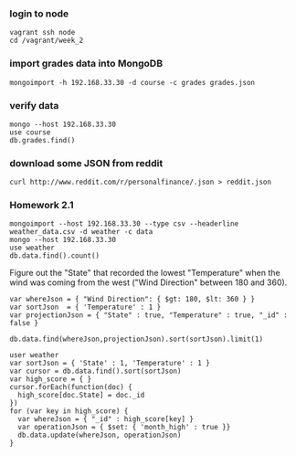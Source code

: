 ### login to node

    vagrant ssh node
    cd /vagrant/week_2

### import grades data into MongoDB

    mongoimport -h 192.168.33.30 -d course -c grades grades.json 

### verify data

    mongo --host 192.168.33.30
    use course
    db.grades.find()

### download some JSON from reddit

    curl http://www.reddit.com/r/personalfinance/.json > reddit.json

### Homework 2.1

    mongoimport --host 192.168.33.30 --type csv --headerline weather_data.csv -d weather -c data
    mongo --host 192.168.33.30
    use weather
    db.data.find().count()
    
Figure out the "State" that recorded the lowest "Temperature" when the wind was coming from the west ("Wind Direction" between 180 and 360).

    var whereJson = { "Wind Direction": { $gt: 180, $lt: 360 } }
    var sortJson  = { 'Temperature' : 1 }
    var projectionJson = { "State" : true, "Temperature" : true, "_id" : false }
    
    db.data.find(whereJson,projectionJson).sort(sortJson).limit(1)
    
    user weather
    var sortJson = { 'State' : 1, 'Temperature' : 1 }
    var cursor = db.data.find().sort(sortJson)
    var high_score = { }
    cursor.forEach(function(doc) {
      high_score[doc.State] = doc._id
    })
    for (var key in high_score) { 
      var whereJson = { "_id" : high_score[key] }
      var operationJson = { $set: { 'month_high' : true }}
      db.data.update(whereJson, operationJson)
    }
    
    
